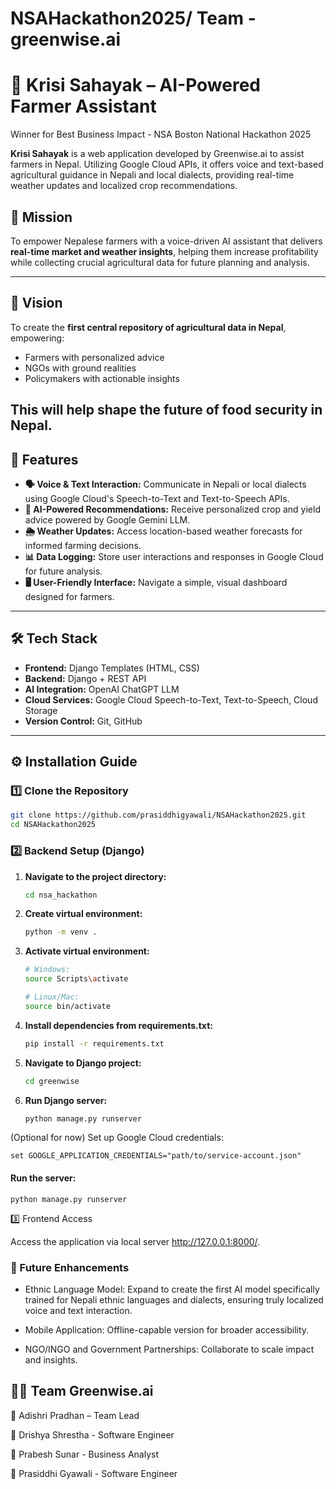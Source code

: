 # NSAHackathon2025/ Team - greenwise.ai 


# 🌱 Krisi Sahayak – AI-Powered Farmer Assistant

Winner for Best Business Impact - NSA Boston National Hackathon 2025

**Krisi Sahayak** is a web application developed by Greenwise.ai to assist farmers in Nepal. Utilizing Google Cloud APIs, it offers voice and text-based agricultural guidance in Nepali and local dialects, providing real-time weather updates and localized crop recommendations.

## 🎯 Mission

To empower Nepalese farmers with a voice-driven AI assistant that delivers **real-time market and weather insights**, helping them increase profitability while collecting crucial agricultural data for future planning and analysis.

---

## 🌟 Vision

To create the **first central repository of agricultural data in Nepal**, empowering:  
- Farmers with personalized advice  
- NGOs with ground realities  
- Policymakers with actionable insights  

This will help shape the future of food security in Nepal.
---

## 🚀 Features

- **🗣️ Voice & Text Interaction:** Communicate in Nepali or local dialects using Google Cloud's Speech-to-Text and Text-to-Speech APIs.
- **🤖 AI-Powered Recommendations:** Receive personalized crop and yield advice powered by Google Gemini LLM.
- **🌦️ Weather Updates:** Access location-based weather forecasts for informed farming decisions.
- **📊 Data Logging:** Store user interactions and responses in Google Cloud for future analysis.
- **🖥️ User-Friendly Interface:** Navigate a simple, visual dashboard designed for farmers.

---

## 🛠️ Tech Stack

- **Frontend:** Django Templates (HTML, CSS)
- **Backend:** Django + REST API
- **AI Integration:** OpenAI ChatGPT LLM
- **Cloud Services:** Google Cloud Speech-to-Text, Text-to-Speech, Cloud Storage
- **Version Control:** Git, GitHub

---

## ⚙️ Installation Guide

### 1️⃣ Clone the Repository

```bash
git clone https://github.com/prasiddhigyawali/NSAHackathon2025.git
cd NSAHackathon2025

```
### 2️⃣ Backend Setup (Django)
1. **Navigate to the project directory:**
   ```bash
   cd nsa_hackathon
   ```

2. **Create virtual environment:**
   ```bash
   python -m venv .
   ```

3. **Activate virtual environment:**
   ```bash
   # Windows:
   source Scripts\activate
   
   # Linux/Mac:
   source bin/activate
   ```

4. **Install dependencies from requirements.txt:**
   ```bash
   pip install -r requirements.txt
   ```

5. **Navigate to Django project:**
   ```bash
   cd greenwise
   ```

6. **Run Django server:**
   ```bash
   python manage.py runserver
   ```

(Optional for now) Set up Google Cloud credentials:
```
set GOOGLE_APPLICATION_CREDENTIALS="path/to/service-account.json"
```

#### Run the server:
```
python manage.py runserver
```
3️⃣ Frontend Access

Access the application via local server http://127.0.0.1:8000/. 




### 🔮 Future Enhancements

- Ethnic Language Model: Expand to create the first AI model specifically trained for Nepali ethnic languages and dialects, ensuring truly localized voice and text interaction.

- Mobile Application: Offline-capable version for broader accessibility.

- NGO/INGO and Government Partnerships: Collaborate to scale impact and insights.


## 👨‍🌾 Team Greenwise.ai

🌱 Adishri Pradhan – Team Lead

🌱 Drishya Shrestha - Software Engineer

🌱 Prabesh Sunar - Business Analyst

🌱 Prasiddhi Gyawali - Software Engineer

